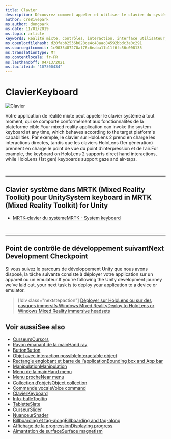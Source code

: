 ```yaml
---
title: Clavier
description: Découvrez comment appeler et utiliser le clavier du système à l’aide de la boîte à outils de la réalité mixte.
author: cre8ivepark
ms.author: dongpark
ms.date: 11/01/2019
ms.topic: article
keywords: Réalité mixte, contrôles, interaction, interface utilisateur, expérience utilisateur, casque de réalité mixte, casque de réalité mixte, casque de réalité virtuelle, HoloLens, clavier, MRTK, boîte à outils de réalité mixte
ms.openlocfilehash: d20fabb2536b028ce4c48aac84592bbdc3a0c291
ms.sourcegitcommit: 1c9035487270af76c6eaba11b11f6fc56c008135
ms.translationtype: MT
ms.contentlocale: fr-FR
ms.lasthandoff: 04/13/2021
ms.locfileid: "107300434"
---
```

# <a name="keyboard"></a><span data-ttu-id="2cc29-104">Clavier</span><span class="sxs-lookup"><span data-stu-id="2cc29-104">Keyboard</span></span>

![Clavier](images/UX_Hero_Keyboard.jpg)

<span data-ttu-id="2cc29-106">Votre application de réalité mixte peut appeler le clavier système à tout moment, qui se comporte conformément aux fonctionnalités de la plateforme cible.</span><span class="sxs-lookup"><span data-stu-id="2cc29-106">Your mixed reality application can invoke the system keyboard at any time, which behaves according to the target platform's capabilities.</span></span> <span data-ttu-id="2cc29-107">Par exemple, le clavier sur HoloLens 2 prend en charge les interactions directes, tandis que les claviers HoloLens (1er génération) prennent en charge le point de vue du point d’interpression et de l’air.</span><span class="sxs-lookup"><span data-stu-id="2cc29-107">For example, the keyboard on HoloLens 2 supports direct hand interactions, while HoloLens (1st gen) keyboards support gaze and air-taps.</span></span>

<br>

---

## <a name="system-keyboard-in-mrtk-mixed-reality-toolkit-for-unity"></a><span data-ttu-id="2cc29-108">Clavier système dans MRTK (Mixed Reality Toolkit) pour Unity</span><span class="sxs-lookup"><span data-stu-id="2cc29-108">System keyboard in MRTK (Mixed Reality Toolkit) for Unity</span></span>

* [<span data-ttu-id="2cc29-109">MRTK-clavier du système</span><span class="sxs-lookup"><span data-stu-id="2cc29-109">MRTK - System keyboard</span></span>](https://docs.microsoft.com/windows/mixed-reality/mrtk-unity/features/ux-building-blocks/system-keyboard)

<br>

---

## <a name="next-development-checkpoint"></a><span data-ttu-id="2cc29-110">Point de contrôle de développement suivant</span><span class="sxs-lookup"><span data-stu-id="2cc29-110">Next Development Checkpoint</span></span>

<span data-ttu-id="2cc29-111">Si vous suivez le parcours de développement Unity que nous avons disposé, la tâche suivante consiste à déployer votre application sur un appareil ou un émulateur.</span><span class="sxs-lookup"><span data-stu-id="2cc29-111">If you're following the Unity development journey we've laid out, your next task is to deploy your application to a device or emulator.</span></span>

> [!div class="nextstepaction"]
> [<span data-ttu-id="2cc29-112">Déployer sur HoloLens ou sur des casques immersifs Windows Mixed Reality</span><span class="sxs-lookup"><span data-stu-id="2cc29-112">Deploy to HoloLens or Windows Mixed Reality immersive headsets</span></span>](../develop/platform-capabilities-and-apis/using-visual-studio.md)

## <a name="see-also"></a><span data-ttu-id="2cc29-113">Voir aussi</span><span class="sxs-lookup"><span data-stu-id="2cc29-113">See also</span></span>

* [<span data-ttu-id="2cc29-114">Curseurs</span><span class="sxs-lookup"><span data-stu-id="2cc29-114">Cursors</span></span>](cursors.md)
* [<span data-ttu-id="2cc29-115">Rayon émanant de la main</span><span class="sxs-lookup"><span data-stu-id="2cc29-115">Hand ray</span></span>](point-and-commit.md)
* [<span data-ttu-id="2cc29-116">Button</span><span class="sxs-lookup"><span data-stu-id="2cc29-116">Button</span></span>](button.md)
* [<span data-ttu-id="2cc29-117">Objet avec interaction possible</span><span class="sxs-lookup"><span data-stu-id="2cc29-117">Interactable object</span></span>](interactable-object.md)
* [<span data-ttu-id="2cc29-118">Rectangle englobant et barre de l’application</span><span class="sxs-lookup"><span data-stu-id="2cc29-118">Bounding box and App bar</span></span>](app-bar-and-bounding-box.md)
* [<span data-ttu-id="2cc29-119">Manipulation</span><span class="sxs-lookup"><span data-stu-id="2cc29-119">Manipulation</span></span>](direct-manipulation.md)
* [<span data-ttu-id="2cc29-120">Menu de la main</span><span class="sxs-lookup"><span data-stu-id="2cc29-120">Hand menu</span></span>](hand-menu.md)
* [<span data-ttu-id="2cc29-121">Menu proche</span><span class="sxs-lookup"><span data-stu-id="2cc29-121">Near menu</span></span>](near-menu.md)
* [<span data-ttu-id="2cc29-122">Collection d’objets</span><span class="sxs-lookup"><span data-stu-id="2cc29-122">Object collection</span></span>](object-collection.md)
* [<span data-ttu-id="2cc29-123">Commande vocale</span><span class="sxs-lookup"><span data-stu-id="2cc29-123">Voice command</span></span>](voice-input.md)
* [<span data-ttu-id="2cc29-124">Clavier</span><span class="sxs-lookup"><span data-stu-id="2cc29-124">Keyboard</span></span>](keyboard.md)
* [<span data-ttu-id="2cc29-125">Info-bulle</span><span class="sxs-lookup"><span data-stu-id="2cc29-125">Tooltip</span></span>](tooltip.md)
* [<span data-ttu-id="2cc29-126">Tablette</span><span class="sxs-lookup"><span data-stu-id="2cc29-126">Slate</span></span>](slate.md)
* [<span data-ttu-id="2cc29-127">Curseur</span><span class="sxs-lookup"><span data-stu-id="2cc29-127">Slider</span></span>](slider.md)
* [<span data-ttu-id="2cc29-128">Nuanceur</span><span class="sxs-lookup"><span data-stu-id="2cc29-128">Shader</span></span>](shader.md)
* [<span data-ttu-id="2cc29-129">Billboarding et tag-along</span><span class="sxs-lookup"><span data-stu-id="2cc29-129">Billboarding and tag-along</span></span>](billboarding-and-tag-along.md)
* [<span data-ttu-id="2cc29-130">Affichage de la progression</span><span class="sxs-lookup"><span data-stu-id="2cc29-130">Displaying progress</span></span>](progress.md)
* [<span data-ttu-id="2cc29-131">Aimantation de surface</span><span class="sxs-lookup"><span data-stu-id="2cc29-131">Surface magnetism</span></span>](surface-magnetism.md)
